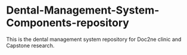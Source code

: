 # Dental-Management-System-Components-repository
This is the dental management system repository for Doc2ne clinic and Capstone research.
